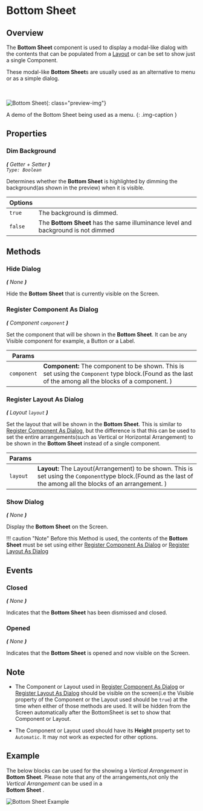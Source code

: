 # Bottom Sheet

## Overview
The **Bottom Sheet** component is used to display a modal-like dialog with the contents that can be 
populated from a [Layout](/components/layout) or can be set to show just a single Component.

These modal-like **Bottom Sheet**s  are usually used as an alternative to menu or as a simple dialog.

<br><br>
![Bottom Sheet](/assets/images/components/user-interface/bottom-sheet/preview.png){: class="preview-img"}


A demo of the Bottom Sheet being used as a menu.
{: .img-caption }



## Properties

### Dim Background

_**\(** Getter + Setter **\)**  
`Type: Boolean`_

Determines whether the **Bottom Sheet** is highlighted by dimming the background(as shown in the preview) when it is visible.

Options              | []()
-------------------- | ------------
`true `              | The background is dimmed.
`false `             | The **Bottom Sheet** has the same illuminance level and background is not dimmed



## Methods


### Hide Dialog

_**\(** None **\)**_

Hide the **Bottom Sheet** that is currently visible on the Screen.


### Register Component As Dialog

_**\(** Component `component` **\)**_

Set the component that will be shown in the **Bottom Sheet**.
It can be any Visible component for example, a Button or a Label.

Params               | []()
-------------------- | ---------- 
`component`          | **Component:**  The component to be shown. This is set using the `Component` type block.(Found as the last of the among all the blocks of a component. )


### Register Layout As Dialog

_**\(** Layout `layout` **\)**_

Set the layout that will be shown in the **Bottom Sheet**.
This is similar to [Register Component As Dialog](#register-component-as-dialog), but the difference
is that this can be used to set the entire arrangements(such as Vertical or Horizontal Arrangement)
to be shown in the **Bottom Sheet** instead of a single component.

Params               | []()
-------------------- | ---------- 
`layout`             | **Layout:**  The Layout(Arrangement) to be shown. This is set using the `Component`type block.(Found as the last of the among all the blocks of an arrangement. )


### Show Dialog

_**\(** None **\)**_

Display the **Bottom Sheet** on the Screen.

!!! caution "Note"
    Before this Method is used, the contents of the **Bottom Sheet** must be set using either [Register Component As Dialog](#register-component-as-dialog) or [Register Layout As Dialog](#register-layout-as-dialog)

## Events

### Closed

_**\(** None **\)**_

Indicates that the **Bottom Sheet** has been dismissed and closed.


### Opened

_**\(** None **\)**_

Indicates that the **Bottom Sheet** is opened and now visible on the Screen.


## Note

 * The Component or Layout used in [Register Component As Dialog](#register-component-as-dialog) or [Register Layout As Dialog](#register-layout-as-dialog) should be visible on the screen(i.e the Visible property of the Component or the Layout used should be `true`) at the time when either of those methods are used. It will be hidden from the Screen automatically after the BottomSheet is set to show that Component or Layout. 

* The Component or Layout used should have its __Height__ property set to `Automatic`.
  It may not work as expected for other options.


## Example

The below blocks can be used for the showing a _Vertical Arrangement_ in **Bottom Sheet**.
Please note that any of the arrangements,not only the _Vertical Arrangement_ can be used in a  
**Bottom Sheet** .

![Bottom Sheet Example](/assets/images/components/user-interface/bottom-sheet/example_blocks.png)
